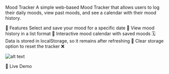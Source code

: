 Mood Tracker 
A simple web-based Mood Tracker that allows users to log their daily moods, view past moods, and see a calendar with their mood history.

🚀 Features
Select and save your mood for a specific date 📅
View mood history in a list format 📜
Interactive mood calendar with saved moods 🗓️
Data is stored in localStorage, so it remains after refreshing 🔄
Clear storage option to reset the tracker ❌


![alt text](<Mood Tracker - Personal - Microsoft​ Edge 18-03-2025 18_51_24.png>)

🔗 Live Demo

